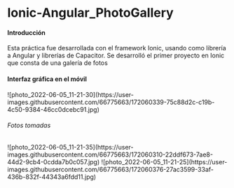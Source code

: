 # Ionic-Angular_PhotoGallery
<h4>Introducción</h4>
<p>Esta práctica fue desarrollada con el framework Ionic, usando como librería a Angular y librerías de Capacitor. Se desarrolló el primer proyecto en Ionic que consta de una galería de fotos</p>
<h4>Interfaz gráfica en el móvil</h4>
  ![photo_2022-06-05_11-21-30](https://user-images.githubusercontent.com/66775663/172060339-75c88d2c-c19b-4c50-9384-46cc0dcebc91.jpg)
<h6>Fotos tomadas</h6>
  ![photo_2022-06-05_11-21-35](https://user-images.githubusercontent.com/66775663/172060310-22ddf673-7ae8-44d2-9cb4-0cdda7b0c057.jpg)
  ![photo_2022-06-05_11-21-25](https://user-images.githubusercontent.com/66775663/172060376-27ac3599-33af-436b-832f-44343a6fdd11.jpg)

